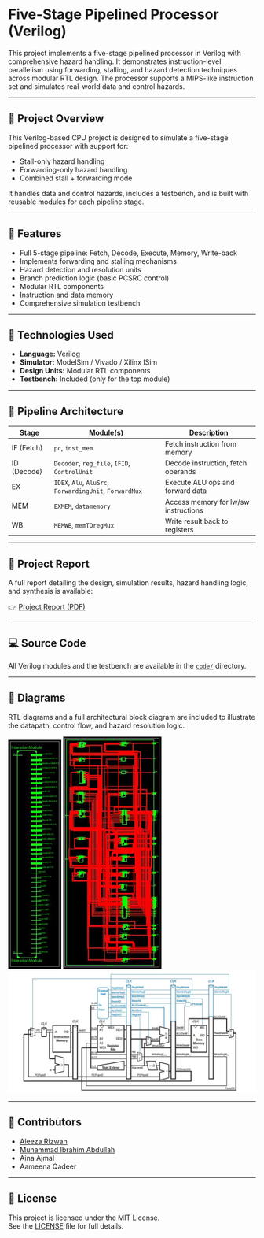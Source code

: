 # Five-Stage Pipelined Processor (Verilog)

This project implements a five-stage pipelined processor in Verilog with comprehensive hazard handling. It demonstrates instruction-level parallelism using forwarding, stalling, and hazard detection techniques across modular RTL design. The processor supports a MIPS-like instruction set and simulates real-world data and control hazards.

---

## 📖 Project Overview

This Verilog-based CPU project is designed to simulate a five-stage pipelined processor with support for:

- Stall-only hazard handling
- Forwarding-only hazard handling
- Combined stall + forwarding mode

It handles data and control hazards, includes a testbench, and is built with reusable modules for each pipeline stage.

---

## 🚀 Features

- Full 5-stage pipeline: Fetch, Decode, Execute, Memory, Write-back
- Implements forwarding and stalling mechanisms
- Hazard detection and resolution units
- Branch prediction logic (basic PCSRC control)
- Modular RTL components
- Instruction and data memory
- Comprehensive simulation testbench

---

## 🔧 Technologies Used

- **Language:** Verilog
- **Simulator:** ModelSim / Vivado / Xilinx ISim
- **Design Units:** Modular RTL components
- **Testbench:** Included (only for the top module)

---

## 🧠 Pipeline Architecture

| Stage      | Module(s)           | Description                          |
|------------|---------------------|--------------------------------------|
| IF (Fetch) | `pc`, `inst_mem`    | Fetch instruction from memory        |
| ID (Decode)| `Decoder`, `reg_file`, `IFID`, `ControlUnit` | Decode instruction, fetch operands |
| EX         | `IDEX`, `Alu`, `AluSrc`, `ForwardingUnit`, `ForwardMux` | Execute ALU ops and forward data |
| MEM        | `EXMEM`, `datamemory` | Access memory for lw/sw instructions |
| WB         | `MEMWB`, `memTOregMux` | Write result back to registers      |

---

## 📄 Project Report

A full report detailing the design, simulation results, hazard handling logic, and synthesis is available:

👉 [Project Report (PDF)](report/project_report.pdf)

---

## 💻 Source Code

All Verilog modules and the testbench are available in the [`code/`](code/) directory.

---

## 📸 Diagrams

RTL diagrams and a full architectural block diagram are included to illustrate the datapath, control flow, and hazard resolution logic.

![RTL Schematic](images/rtl-schematics/rtl1.jpg)
![RTL Schematic](images/rtl-schematics/rtl2.jpg)
![Block Diagram](images/block-diagram.jpg)

---

## 👥 Contributors

- [Aleeza Rizwan](https://github.com/its-aleezA)
- [Muhammad Ibrahim Abdullah](https://github.com/Ibrahim5570)
- Aina Ajmal
- Aameena Qadeer

---

## 🔖 License

This project is licensed under the MIT License.  
See the [LICENSE](LICENSE) file for full details.
